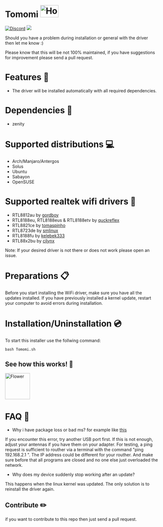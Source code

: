# Tomomi <img src="http://pngimg.com/uploads/wifi/wifi_PNG62297.png" alt="Homura" height="40" width="60"> 
[![Discord](https://img.shields.io/badge/chat-on%20discord-7289da.svg?logo=discord)](https://discord.gg/JBKcdNt) <img src="https://img.shields.io/discord/618845118060953600">


Should you have a problem during installation or general with the driver then let me know :)

Please know that this will be not 100% maintained, if you have suggestions for improvement please send a pull request.

# Features &#x1F4D8;

- The driver will be installed automatically with all required dependencies.

# Dependencies :syringe:

- zenity

# Supported distributions :computer:

- Arch/Manjaro/Antergos
- Solus
- Ubuntu
- Sabayon
- OpenSUSE


# Supported realtek wifi drivers :wrench:

- RTL8812au by [gordboy](https://github.com/gordboy/rtl8812au-5.6.4.2)
- RTL8188eu, RTL8188eus & RTL8188etv by [quckreflex](https://github.com/quickreflex/rtl8188eus)
- RTL8821ce by [tomaspinho](https://github.com/tomaspinho/rtl8821ce)
- RTL8723de by [smlinux](https://github.com/smlinux/rtl8723de)
- RTL8188fu by [kelebek333](https://github.com/kelebek333/rtl8188fu)
- RTL88x2bu by [cilynx](https://github.com/cilynx/rtl88x2BU_WiFi_linux_v5.3.1_27678.20180430_COEX20180427-5959)

Note: If your desired driver is not there or does not work please open an issue.

# Preparations :clipboard:
Before you start installing the WiFi driver, make sure you have all the updates installed. If you have previously installed a kernel update, restart your computer to avoid errors during installation.

# Installation/Uninstallation :cd:

To start this installer use the follwing command:

```
bash Tomomi.sh
```

## See how this works! :eyes:

<a href="https://www.youtube.com/watch?v=hGLh3bI8WLg"><img src="https://www.bilder-upload.eu/upload/7f26bd-1557222110.jpg" style="width:82px; height:86px" title="White flower" alt="Flower"></a>

# FAQ :speech_balloon:

- Why i have package loss or bad ms? for example like [this](https://hastebin.com/ebusamonev.coffeescript)

If you encounter this error, try another USB port first. If this is not enough, adjust your antennas if you have them on your adapter. For testing, a ping request is sufficient to routher via a terminal with the command  "ping 192.168.2.1 ". The IP address could be different for your routher. And make sure before that all programs are closed and no one else just overloaded the network. 

- Why does my device suddenly stop working after an update?

This happens when the linux kernel was updated. The only solution is to reinstall the driver again.

## Contribute :pencil2:
if you want to contribute to this repo then just send a pull request.
